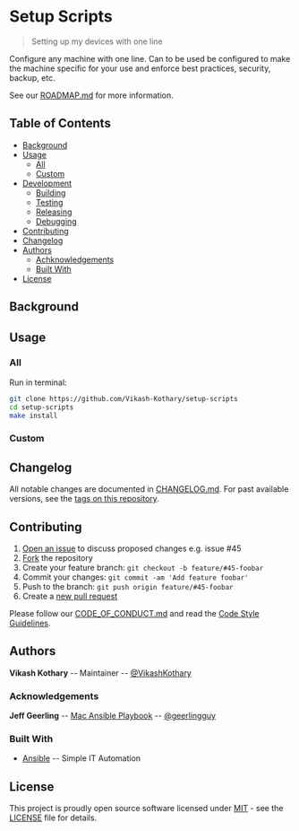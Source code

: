 # Setup Scripts

<!-- TODO: Shields (see:shields.io) -->

> Setting up my devices with one line


Configure any machine with one line. Can to be used be configured to make the machine specific for your use and enforce best practices, security, backup, etc.

<!-- TODO: Project description w/ screenshots -->

See our [ROADMAP.md](ROADMAP.md) for more information.

## Table of Contents

- [Background](#background)
- [Usage](#usage)
    - [All](#all)
    - [Custom](#cust)
- [Development](#development)
    - [Building](#building)
    - [Testing](#testing)
    - [Releasing](#releasing)
    - [Debugging](#debugging)
- [Contributing](#contributing)
- [Changelog](#changelog)
- [Authors](#authors)
    - [Achknowledgements](#achknowledgements)
	- [Built With](#built-with)
- [License](#license)

## Background

<!-- TODO: Project Background -->

## Usage

### All
Run in terminal:

```bash
git clone https://github.com/Vikash-Kothary/setup-scripts
cd setup-scripts
make install
```

### Custom
<!-- TODO: Deploy to server -->

## Changelog
All notable changes are documented in [CHANGELOG.md](CHANGELOG.md). For past available versions, see the [tags on this repository](https://github.com/Vikash-Kothary/setup-scripts/tags).

## Contributing
1. [Open an issue](https://github.com/Vikash-Kothary/setup-scripts/issues/new) to discuss proposed changes e.g. issue #45
2. [Fork](https://github.com/Vikash-Kothary/setup-scripts/fork) the repository
3. Create your feature branch: `git checkout -b feature/#45-foobar`
4. Commit your changes: `git commit -am 'Add feature foobar'`
5. Push to the branch: `git push origin feature/#45-foobar`
6. Create a [new pull request](https://github.com/Vikash-Kothary/setup-scripts/compare)

Please follow our [CODE_OF_CONDUCT.md]() and read the [Code Style Guidelines]().

## Authors
**Vikash Kothary** -- Maintainer -- [@VikashKothary](https://github.com/VikashKothary)

### Acknowledgements
**Jeff Geerling** -- [Mac Ansible Playbook](https://github.com/geerlingguy/mac-dev-playbook) -- [@geerlingguy](https://github.com/geerlingguy)

### Built With
* [Ansible](https://www.ansible.com/) -- Simple IT Automation

## License
This project is proudly open source software licensed under [MIT](LICENSE) - see the [LICENSE](LICENSE) file for details.